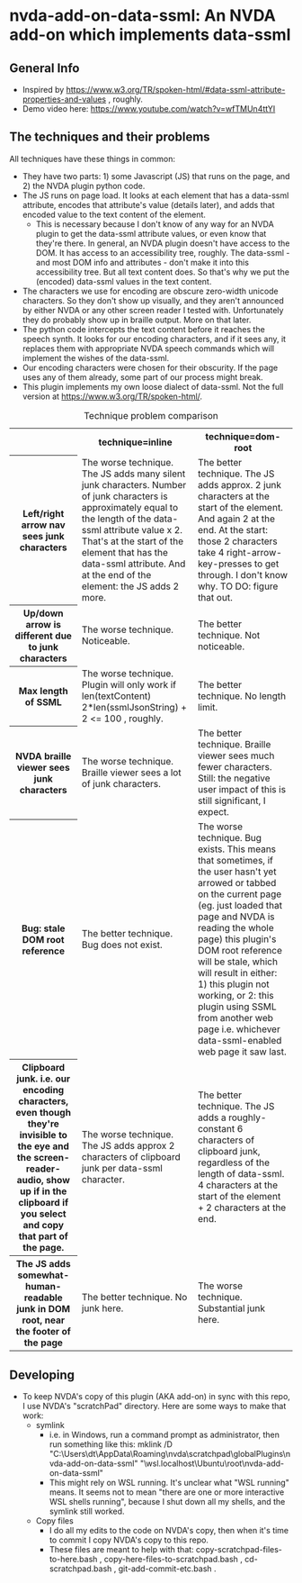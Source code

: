 # nvda-add-on-data-ssml: An NVDA add-on which implements data-ssml

## General Info

- Inspired by https://www.w3.org/TR/spoken-html/#data-ssml-attribute-properties-and-values , roughly. 
- Demo video here: https://www.youtube.com/watch?v=wfTMUn4ttYI 

## The techniques and their problems 

All techniques have these things in common:
- They have two parts: 1) some Javascript (JS) that runs on the page, and 2) the NVDA plugin python code.
- The JS runs on page load.  It looks at each element that has a data-ssml attribute, encodes that attribute's value (details later), and adds that encoded value to the text content of the element.
	- This is necessary because I don't know of any way for an NVDA plugin to get the data-ssml attribute values, or even know that they're there.  In general, an NVDA plugin doesn't have access to the DOM.  It has access to an accessibility tree, roughly.  The data-ssml - and most DOM info and attributes - don't make it into this accessibility tree.  But all text content does.  So that's why we put the (encoded) data-ssml values in the text content. 
- The characters we use for encoding are obscure zero-width unicode characters.  So they don't show up visually, and they aren't announced by either NVDA or any other screen reader I tested with.  Unfortunately they do probably show up in braille output.  More on that later.  
- The python code intercepts the text content before it reaches the speech synth.  It looks for our encoding characters, and if it sees any, it replaces them with appropriate NVDA speech commands which will implement the wishes of the data-ssml.
- Our encoding characters were chosen for their obscurity.  If the page uses any of them already, some part of our process might break.
- This plugin implements my own loose dialect of data-ssml.  Not the full version at https://www.w3.org/TR/spoken-html/.

<table>
	<caption>Technique problem comparison</caption>
	<tbody>
		<tr>
			<td>
			<th>technique=inline
			<th>technique=dom-root
		</tr>
		<tr>
			<th scope="row">Left/right arrow nav sees junk characters
			<td>The worse technique.  The JS adds many silent junk characters.  Number of junk characters is approximately equal to the length of the data-ssml attribute value x 2.  That's at the start of the element that has the data-ssml attribute.  And at the end of the element: the JS adds 2 more. 
			<td>The better technique.  The JS adds approx. 2 junk characters at the start of the element.  And again 2 at the end.  At the start: those 2 characters take 4 right-arrow-key-presses to get through.  I don't know why.  TO DO: figure that out. 
		</tr>
		<tr>
			<th scope="row">Up/down arrow is different due to junk characters 
			<td>The worse technique.  Noticeable.
			<td>The better technique.  Not noticeable.
		</tr>
		<tr>
			<th scope="row">Max length of SSML
			<td>The worse technique.  Plugin will only work if len(textContent) 2*len(ssmlJsonString) + 2 <= 100 , roughly.  
			<td>The better technique.  No length limit. 
		</tr>
		<tr>
			<th scope="row">NVDA braille viewer sees junk characters 
			<td>The worse technique.  Braille viewer sees a lot of junk characters.
			<td>The better technique.  Braille viewer sees much fewer characters.  Still: the negative user impact of this is still significant, I expect.
		</tr>
		<tr>
			<th scope="row">Bug: stale DOM root reference
			<td>The better technique.  Bug does not exist.
			<td>The worse technique.  Bug exists.  This means that sometimes, if the user hasn't yet arrowed or tabbed on the current page (eg. just loaded that page and NVDA is reading the whole page) this plugin's DOM root reference will be stale, which will result in either: 1) this plugin not working, or 2: this plugin using SSML from another web page i.e. whichever data-ssml-enabled web page it saw last.
		</tr>
		<tr>
			<th scope="row">Clipboard junk.  i.e. our encoding characters, even though they're invisible to the eye and the screen-reader-audio, show up if in the clipboard if you select and copy that part of the page.
			<td>The worse technique.  The JS adds approx 2 characters of clipboard junk per data-ssml character.
			<td>The better technique.  The JS adds a roughly-constant 6 characters of clipboard junk, regardless of the length of data-ssml.  4 characters at the start of the element + 2 characters at the end.
		</tr>
		<tr>
			<th scope="row">The JS adds somewhat-human-readable junk in DOM root, near the footer of the page
			<td>The better technique.  No junk here.
			<td>The worse technique.  Substantial junk here.
		</tr>
	</tbody>
</table>

## Developing 

- To keep NVDA's copy of this plugin (AKA add-on) in sync with this repo, I use NVDA's "scratchPad" directory.  Here are some ways to make that work:
	- symlink 
		- i.e. in Windows, run a command prompt as administrator, then run something like this: mklink /D "C:\Users\dt\AppData\Roaming\nvda\scratchpad\globalPlugins\nvda-add-on-data-ssml" "\\wsl.localhost\Ubuntu\root\nvda-add-on-data-ssml" 
		- This might rely on WSL running.  It's unclear what "WSL running" means.  It seems not to mean "there are one or more interactive WSL shells running", because I shut down all my shells, and the symlink still worked.
	- Copy files 
		- I do all my edits to the code on NVDA's copy, then when it's time to commit I copy NVDA's copy to this repo.
		- These files are meant to help with that: copy-scratchpad-files-to-here.bash , copy-here-files-to-scratchpad.bash , cd-scratchpad.bash , git-add-commit-etc.bash . 


